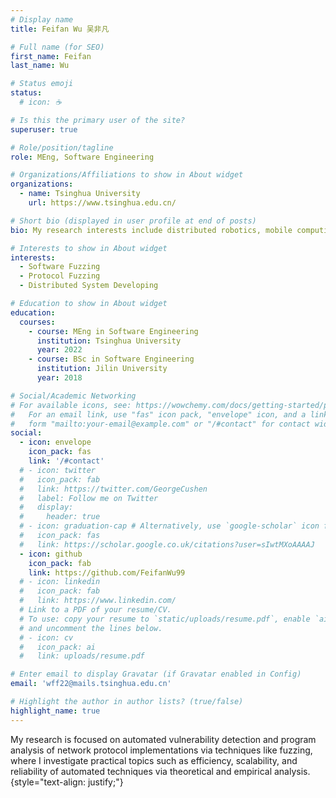 ```yaml
---
# Display name
title: Feifan Wu 吴非凡

# Full name (for SEO)
first_name: Feifan
last_name: Wu

# Status emoji
status:
  # icon: ☕️

# Is this the primary user of the site?
superuser: true

# Role/position/tagline
role: MEng, Software Engineering

# Organizations/Affiliations to show in About widget
organizations:
  - name: Tsinghua University
    url: https://www.tsinghua.edu.cn/

# Short bio (displayed in user profile at end of posts)
bio: My research interests include distributed robotics, mobile computing and programmable matter.

# Interests to show in About widget
interests:
  - Software Fuzzing
  - Protocol Fuzzing
  - Distributed System Developing

# Education to show in About widget
education:
  courses:
    - course: MEng in Software Engineering
      institution: Tsinghua University
      year: 2022
    - course: BSc in Software Engineering
      institution: Jilin University
      year: 2018

# Social/Academic Networking
# For available icons, see: https://wowchemy.com/docs/getting-started/page-builder/#icons
#   For an email link, use "fas" icon pack, "envelope" icon, and a link in the
#   form "mailto:your-email@example.com" or "/#contact" for contact widget.
social:
  - icon: envelope
    icon_pack: fas
    link: '/#contact'
  # - icon: twitter
  #   icon_pack: fab
  #   link: https://twitter.com/GeorgeCushen
  #   label: Follow me on Twitter
  #   display:
  #     header: true
  # - icon: graduation-cap # Alternatively, use `google-scholar` icon from `ai` icon pack
  #   icon_pack: fas
  #   link: https://scholar.google.co.uk/citations?user=sIwtMXoAAAAJ
  - icon: github
    icon_pack: fab
    link: https://github.com/FeifanWu99
  # - icon: linkedin
  #   icon_pack: fab
  #   link: https://www.linkedin.com/
  # Link to a PDF of your resume/CV.
  # To use: copy your resume to `static/uploads/resume.pdf`, enable `ai` icons in `params.yaml`,
  # and uncomment the lines below.
  # - icon: cv
  #   icon_pack: ai
  #   link: uploads/resume.pdf

# Enter email to display Gravatar (if Gravatar enabled in Config)
email: 'wff22@mails.tsinghua.edu.cn'

# Highlight the author in author lists? (true/false)
highlight_name: true
---
```


My research is focused on automated vulnerability detection and program analysis of network protocol implementations via techniques like fuzzing, where I investigate practical topics such as efficiency, scalability, and reliability of automated techniques via theoretical and empirical analysis.
{style="text-align: justify;"}
